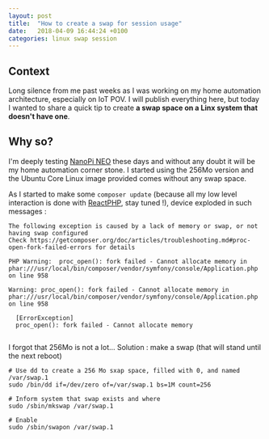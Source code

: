 ```yaml
---
layout: post
title:  "How to create a swap for session usage"
date:   2018-04-09 16:44:24 +0100
categories: linux swap session
---
```


## Context 

Long silence from me past weeks as I was working on my home automation architecture, especially on IoT POV. I will publish everything here, but today I wanted to share a quick tip to create __a swap space on a Linx system that doesn't have one__.
 

## Why so?
I'm deeply testing [NanoPi NEO](http://www.friendlyarm.com/index.php?route=product/product&product_id=132) these days and without any doubt it will be my home automation corner stone. I started using the 256Mo version and the Ubuntu Core Linux image provided comes without any swap space.

As I started to make some `composer update` (because all my low level interaction is done with [ReactPHP](https://reactphp.org/), stay tuned !), device exploded in such messages :

```
The following exception is caused by a lack of memory or swap, or not having swap configured
Check https://getcomposer.org/doc/articles/troubleshooting.md#proc-open-fork-failed-errors for details

PHP Warning:  proc_open(): fork failed - Cannot allocate memory in phar:///usr/local/bin/composer/vendor/symfony/console/Application.php on line 958

Warning: proc_open(): fork failed - Cannot allocate memory in phar:///usr/local/bin/composer/vendor/symfony/console/Application.php on line 958
                                                     
  [ErrorException]                                   
  proc_open(): fork failed - Cannot allocate memory  
                                                     

```

I forgot that 256Mo is not a lot... Solution : make a swap (that will stand until the next reboot)

```
# Use dd to create a 256 Mo sxap space, filled with 0, and named /var/swap.1
sudo /bin/dd if=/dev/zero of=/var/swap.1 bs=1M count=256

# Inform system that swap exists and where
sudo /sbin/mkswap /var/swap.1

# Enable
sudo /sbin/swapon /var/swap.1
```
